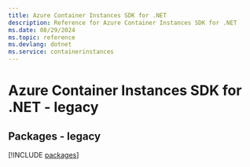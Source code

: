 ```yaml
---
title: Azure Container Instances SDK for .NET
description: Reference for Azure Container Instances SDK for .NET
ms.date: 08/29/2024
ms.topic: reference
ms.devlang: dotnet
ms.service: containerinstances
---
```

# Azure Container Instances SDK for .NET - legacy
## Packages - legacy
[!INCLUDE [packages](container-instances-index.md)]